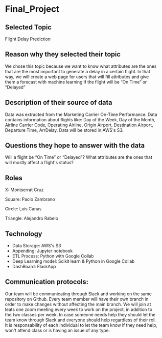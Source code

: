 # Final_Project

## Selected Topic
	
  Flight Delay Prediction

## Reason why they selected their topic
	
  We chose this topic because we want to know what attributes are the ones that are the most important to generate a delay in a certain flight. In that way, we will create a web page for users that will fill attributes and give them a forecast with machine learning if the flight will be “On Time” or “Delayed”

## Description of their source of data
	
  Data was extracted from the Marketing Carrier On-Time Performance. Data contains information about flights like: Day of the Week, Day of the Month, Airline Carrier Code, Operating Airline, Origin Airport, Destination Airport, Departure Time, ArrDelay. Data will be stored in AWS's S3. 

## Questions they hope to answer with the data
	
  Will a flight be “On Time” or “Delayed”?
  What attributes are the ones that will mostly affect a flight's status?

## Roles

X: Montserrat Cruz

Square: Paolo Zambrano

Circle: Luis Canas

Triangle: Alejandro Rabelo

## Technology

- Data Storage: AWS's S3
- Appending: Jupyter notebook
- ETL Process: Python with Google Collab
- Deep Learning model: Scikit learn & Python in Google Collab
- DashBoard: FlaskApp


## Communication protocols:

Our team will be communicating through Slack and working on the same repository on Github. Every team member will have their own branch in order to make changes without affecting the main branch. We will join at leats one zoom meeting every week to work on the project, in addition to the two classes per week. In case someone needs help they should let the team know through Slack and everyone should help regardless of their roll. It is responsability of each individual to let the team know if they need help, won't attend class or is having an issue of any type.
